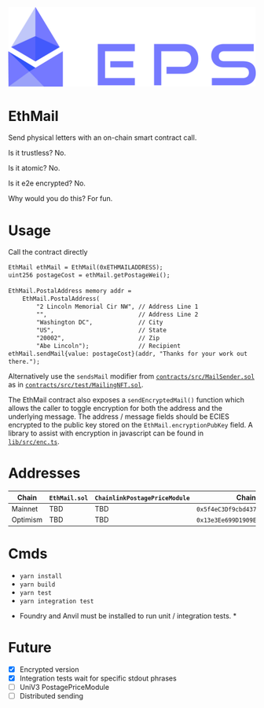 ![logo](imgs/EPS-opt-1-dark@1920x.png)

# EthMail

Send physical letters with an on-chain smart contract call.

Is it trustless? No.

Is it atomic? No.

Is it e2e encrypted? No.

Why would you do this? For fun.

# Usage

Call the contract directly

```solidity
EthMail ethMail = EthMail(0xETHMAILADDRESS);
uint256 postageCost = ethMail.getPostageWei();

EthMail.PostalAddress memory addr =
    EthMail.PostalAddress(
        "2 Lincoln Memorial Cir NW", // Address Line 1
        "",                          // Address Line 2
        "Washington DC",             // City
        "US",                        // State
        "20002",                     // Zip
        "Abe Lincoln");              // Recipient
ethMail.sendMail{value: postageCost}(addr, "Thanks for your work out there.");
```

Alternatively use the `sendsMail` modifier from [`contracts/src/MailSender.sol`](contracts/src/MailSender.sol) as in [`contracts/src/test/MailingNFT.sol`](contracts/src/MailSender.sol).

The EthMail contract also exposes a `sendEncryptedMail()` function which allows the caller to toggle encryption for both the address and the underlying message. The address / message fields should be ECIES encrypted to the public key stored on the `EthMail.encryptionPubKey` field. A library to assist with encryption in javascript can be found in [`lib/src/enc.ts`](lib/src/enc.ts).

# Addresses

| Chain    | `EthMail.sol ` | `ChainlinkPostagePriceModule` | Chainlink ETH / USD                          |
| -------- | -------------- | ----------------------------- | -------------------------------------------- |
| Mainnet  | TBD            | TBD                           | `0x5f4eC3Df9cbd43714FE2740f5E3616155c5b8419` |
| Optimism | TBD            | TBD                           | `0x13e3Ee699D1909E989722E753853AE30b17e08c5` |

# Cmds

- `yarn install`
- `yarn build`
- `yarn test`
- `yarn integration test`

* Foundry and Anvil must be installed to run unit / integration tests. \*

# Future

- [x] Encrypted version
- [x] Integration tests wait for specific stdout phrases
- [ ] UniV3 PostagePriceModule
- [ ] Distributed sending
